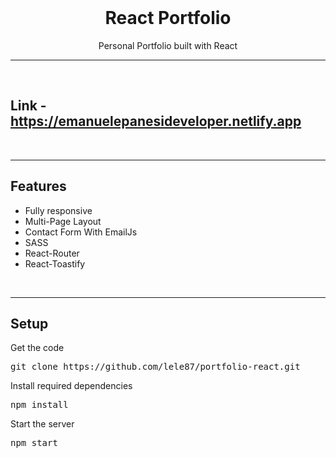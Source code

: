 <br>
<h1 align="center">React Portfolio</h1>
<div align="center">
Personal Portfolio built with React

</div>

----

<br>

## Link - https://emanuelepanesideveloper.netlify.app

<br>

----

## Features
- Fully responsive
- Multi-Page Layout
- Contact Form With EmailJs
- SASS
- React-Router
- React-Toastify

<br>

----

## Setup

Get the code

<pre>git clone https://github.com/lele87/portfolio-react.git</pre>
 
Install required dependencies

<pre>npm install</pre>


Start the server

<pre>npm start</pre>
